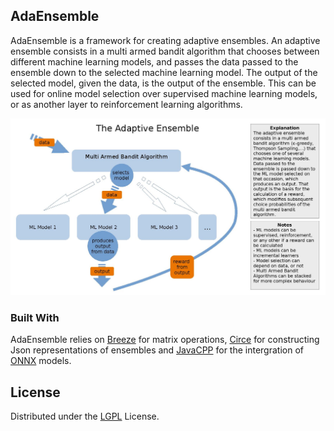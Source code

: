 
<!-- ABOUT THE PROJECT -->
## AdaEnsemble


AdaEnsemble is a framework for creating adaptive ensembles. An adaptive ensemble consists in a multi armed bandit algorithm that chooses between different machine learning models, and passes the data passed to the ensemble down to the selected machine learning model. The output of the selected model, given the data, is the output of the ensemble. This can be used for online model selection over supervised machine learning models, or as another layer to reinforcement learning algorithms.

![](./basic-explanation.jpg)

### Built With

AdaEnsemble relies on [Breeze](https://github.com/scalanlp/breeze) for matrix operations, [Circe](https://circe.github.io/circe/) for constructing Json representations of ensembles and [JavaCPP](https://github.com/bytedeco/javacpp) for the intergration of [ONNX](https://onnx.ai/) models.



<!-- LICENSE -->
## License

Distributed under the [LGPL](./LGPL) License.



